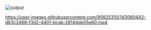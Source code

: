 ![output](https://user-images.githubusercontent.com/90825310/143080428-6cb41d1c-12cc-4d08-a918-a196820aa4c0.jpg)

https://user-images.githubusercontent.com/90825310/143080442-d63c2468-f3d2-4401-bcab-28144de05e80.mp4
